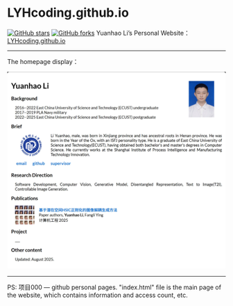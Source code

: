 # LYHcoding.github.io
[![GitHub stars](https://img.shields.io/github/stars/LYHcoding/LYHcoding.github.io)](https://github.com/LYHcoding/LYHcoding.github.io)
[![GitHub forks](https://img.shields.io/github/forks/LYHcoding/LYHcoding.github.io)](https://github.com/LYHcoding/LYHcoding.github.io/fork)
Yuanhao Li’s Personal Website：[LYHcoding.github.io](https://lyhcoding.github.io/)

---

The homepage display：

![Homepage](index_files/main-pages.jpg)

---
PS: 
    项目000 — github personal pages. "index.html" file is the main page of the website, which contains information and access count, etc.
